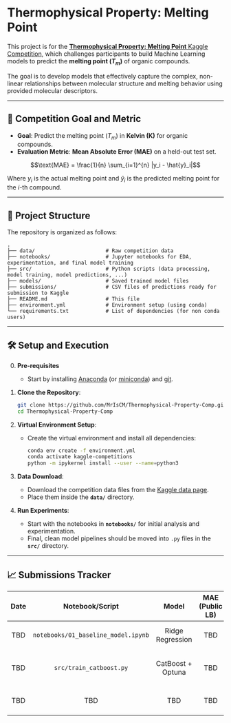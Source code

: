 # Thermophysical Property: Melting Point

This project is for the [**Thermophysical Property: Melting Point** Kaggle Competition](https://www.kaggle.com/competitions/melting-point), which challenges participants to build Machine Learning models to predict the **melting point ($T_m$)** of organic compounds.

The goal is to develop models that effectively capture the complex, non-linear relationships between molecular structure and melting behavior using provided molecular descriptors.

---

## 🎯 Competition Goal and Metric

* **Goal**: Predict the melting point ($T_m$) in **Kelvin ($\text{K}$)** for organic compounds.
* **Evaluation Metric**: **Mean Absolute Error (MAE)** on a held-out test set.

$$\text{MAE} = \frac{1}{n} \sum_{i=1}^{n} |y_i - \hat{y}_i|$$

Where $y_i$ is the actual melting point and $\hat{y}_i$ is the predicted melting point for the $i$-th compound.

---

## 📁 Project Structure

The repository is organized as follows:

    .
    ├── data/                       # Raw competition data
    ├── notebooks/                  # Jupyter notebooks for EDA, experimentation, and final model training
    ├── src/                        # Python scripts (data processing, model training, model predictions, ...)
    ├── models/                     # Saved trained model files
    ├── submissions/                # CSV files of predictions ready for submission to Kaggle
    ├── README.md                   # This file
    ├── environment.yml             # Environment setup (using conda)
    └── requirements.txt            # List of dependencies (for non conda users)

---

## 🛠️ Setup and Execution

0. **Pre-requisites**
    * Start by installing [Anaconda](https://www.anaconda.com/download) (or [miniconda](https://www.anaconda.com/docs/getting-started/miniconda/main)) and [git](https://git-scm.com/downloads).

1.  **Clone the Repository**:
    ```bash
    git clone https://github.com/MrIsCM/Thermophysical-Property-Comp.git
    cd Thermophysical-Property-Comp
    ```

2.  **Virtual Environment Setup**:
    * Create the virtual environment and install all dependencies:
        ```bash
        conda env create -f environment.yml
        conda activate kaggle-competitions
        python -m ipykernel install --user --name=python3
        ```

3.  **Data Download**:
    * Download the competition data files from the [Kaggle data page](https://www.kaggle.com/competitions/melting-point/data).
    * Place them inside the **`data/`** directory.

4.  **Run Experiments**:
    * Start with the notebooks in **`notebooks/`** for initial analysis and experimentation.
    * Final, clean model pipelines should be moved into `.py` files in the **`src/`** directory.

---

## 📈 Submissions Tracker

| Date | Notebook/Script | Model | MAE (Public LB) | Submission File | Notes |
| :---: | :---: | :---: | :---: | :---: | :---: |
| TBD | `notebooks/01_baseline_model.ipynb` | Ridge Regression | TBD | `submissions/baseline_v1.csv` | Initial submission using basic features. |
| TBD | `src/train_catboost.py` | CatBoost + Optuna | TBD | `submissions/catboost_optuna_v2.csv` | Optimized hyperparameters with cross-validation. |
| TBD | TBD | TBD | TBD | `submissions/TBD.csv` | Final selection for private leaderboard. |